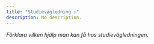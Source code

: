 ```yaml
---
title: "Studievägledning ⚠️"
description: No description.
---
```


_Förklara vilken hjälp man kan få hos studievägledningen._
